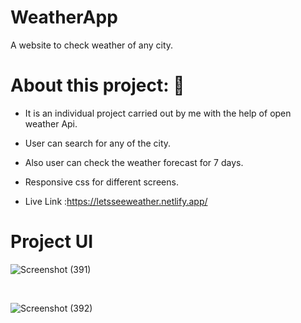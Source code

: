 # WeatherApp
A website to check weather of any city.

# About this project: 🙌

* It is an individual project carried out by me with the help of open weather Api.

* User can search for any of the city.

* Also user can check the weather forecast for 7 days.

* Responsive css for different screens.

* Live Link :https://letsseeweather.netlify.app/

# Project UI
![Screenshot (391)](https://user-images.githubusercontent.com/105929105/209901380-42d040e4-2b36-4cba-a0bb-e930846daa5e.png)

<br/>

![Screenshot (392)](https://user-images.githubusercontent.com/105929105/209901529-3059825a-1009-43ec-92cc-61a3717e4a6d.png)
